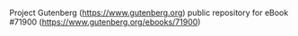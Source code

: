 Project Gutenberg (https://www.gutenberg.org) public repository
for eBook #71900 (https://www.gutenberg.org/ebooks/71900)
